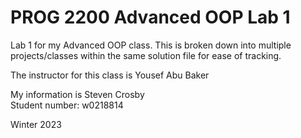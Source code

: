 
# PROG 2200 Advanced OOP Lab 1

Lab 1 for my Advanced OOP class. This is broken down into multiple projects/classes within the same solution file for ease of tracking.

The instructor for this class is Yousef Abu Baker

My information is Steven Crosby\
Student number: w0218814


Winter 2023
